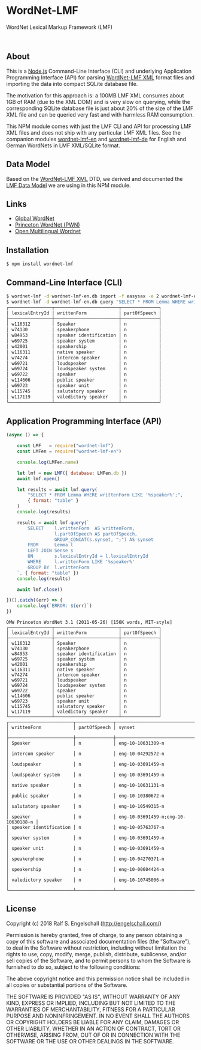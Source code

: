 
WordNet-LMF
===========

WordNet Lexical Markup Framework (LMF)

<p/>
<img src="https://nodei.co/npm/wordnet-lmf.png?downloads=true&stars=true" alt=""/>

<p/>
<img src="https://david-dm.org/rse/wordnet-lmf.png" alt=""/>

About
-----

This is a [Node.js](https://nodejs.org) Command-Line Interface (CLI)
and underlying Application Programming Interface (API) for parsing
[WordNet-LMF XML](https://github.com/globalwordnet/schemas) format files
and importing the data into compact SQLite database file.

The motivation for this approach is: a 100MB LMF XML consumes about
1GB of RAM (due to the XML DOM) and is very slow on querying, while
the corresponding SQLite database file is just about 20% of the size
of the LMF XML file and can be queried very fast and with harmless RAM
consumption.

This NPM module comes with just the LMF CLI and API for processing LMF
XML files and does not ship with any particular LMF XML files. See the
companion modules [wordnet-lmf-en](https://npmjs.com/wordnet-lmf-en)
and [wordnet-lmf-de](https://npmjs.com/wordnet-lmf-de) for English and
German WordNets in LMF XML/SQLite format.

Data Model
----------

Based on the [WordNet-LMF XML](https://github.com/globalwordnet/schemas) DTD,
we derived and documented the [LMF Data Model](wordnet-lmf-dm.pdf) we are using in
this NPM module.

Links
-----

- [Global WordNet](http://globalwordnet.org/)
- [Princeton WordNet (PWN)](https://wordnet.princeton.edu/)
- [Open Multilingual Wordnet](http://compling.hss.ntu.edu.sg/omw/)

Installation
------------

```shell
$ npm install wordnet-lmf
```

Command-Line Interface (CLI)
----------------------------

```sh
$ wordnet-lmf -d wordnet-lmf-en.db import -f easysax -e 2 wordnet-lmf-en.xml
$ wordnet-lmf -d wordnet-lmf-en.db query "SELECT * FROM Lemma WHERE writtenForm LIKE '%speaker%';"
┌────────────────┬────────────────────────┬──────────────┐
│ lexicalEntryId │ writtenForm            │ partOfSpeech │
├────────────────┼────────────────────────┼──────────────┤
│ w116312        │ Speaker                │ n            │
│ w74130         │ speakerphone           │ n            │
│ w84953         │ speaker identification │ n            │
│ w69725         │ speaker system         │ n            │
│ w42001         │ speakership            │ n            │
│ w116311        │ native speaker         │ n            │
│ w74274         │ intercom speaker       │ n            │
│ w69721         │ loudspeaker            │ n            │
│ w69724         │ loudspeaker system     │ n            │
│ w69722         │ speaker                │ n            │
│ w114606        │ public speaker         │ n            │
│ w69723         │ speaker unit           │ n            │
│ w115745        │ salutatory speaker     │ n            │
│ w117119        │ valedictory speaker    │ n            │
└────────────────┴────────────────────────┴──────────────┘
```

Application Programming Interface (API)
---------------------------------------

```js
(async () => {

    const LMF   = require("wordnet-lmf")
    const LMFen = require("wordnet-lmf-en")

    console.log(LMFen.name)

    let lmf = new LMF({ database: LMFen.db })
    await lmf.open()

    let results = await lmf.query(
        "SELECT * FROM Lemma WHERE writtenForm LIKE '%speaker%';",
        { format: "table" }
    )
    console.log(results)

    results = await lmf.query(`
        SELECT    l.writtenForm  AS writtenForm,
                  l.partOfSpeech AS partOfSpeech,
                  GROUP_CONCAT(s.synset, ";") AS synset
        FROM      Lemma l
        LEFT JOIN Sense s
        ON        s.lexicalEntryId = l.lexicalEntryId
        WHERE     l.writtenForm LIKE '%speaker%'
        GROUP BY  l.writtenForm
    `, { format: "table" })
    console.log(results)

    await lmf.close()

})().catch((err) => {
    console.log(`ERROR: ${err}`)
})
```

```
OMW Princeton WordNet 3.1 (2011-05-26) [156K words, MIT-style]
┌────────────────┬────────────────────────┬──────────────┐
│ lexicalEntryId │ writtenForm            │ partOfSpeech │
├────────────────┼────────────────────────┼──────────────┤
│ w116312        │ Speaker                │ n            │
│ w74130         │ speakerphone           │ n            │
│ w84953         │ speaker identification │ n            │
│ w69725         │ speaker system         │ n            │
│ w42001         │ speakership            │ n            │
│ w116311        │ native speaker         │ n            │
│ w74274         │ intercom speaker       │ n            │
│ w69721         │ loudspeaker            │ n            │
│ w69724         │ loudspeaker system     │ n            │
│ w69722         │ speaker                │ n            │
│ w114606        │ public speaker         │ n            │
│ w69723         │ speaker unit           │ n            │
│ w115745        │ salutatory speaker     │ n            │
│ w117119        │ valedictory speaker    │ n            │
└────────────────┴────────────────────────┴──────────────┘
┌────────────────────────┬──────────────┬─────────────────────────────────────┐
│ writtenForm            │ partOfSpeech │ synset                              │
├────────────────────────┼──────────────┼─────────────────────────────────────┤
│ Speaker                │ n            │ eng-10-10631309-n                   │
│ intercom speaker       │ n            │ eng-10-04292572-n                   │
│ loudspeaker            │ n            │ eng-10-03691459-n                   │
│ loudspeaker system     │ n            │ eng-10-03691459-n                   │
│ native speaker         │ n            │ eng-10-10631131-n                   │
│ public speaker         │ n            │ eng-10-10380672-n                   │
│ salutatory speaker     │ n            │ eng-10-10549315-n                   │
│ speaker                │ n            │ eng-10-03691459-n;eng-10-10630188-n │
│ speaker identification │ n            │ eng-10-05763767-n                   │
│ speaker system         │ n            │ eng-10-03691459-n                   │
│ speaker unit           │ n            │ eng-10-03691459-n                   │
│ speakerphone           │ n            │ eng-10-04270371-n                   │
│ speakership            │ n            │ eng-10-00604424-n                   │
│ valedictory speaker    │ n            │ eng-10-10745006-n                   │
└────────────────────────┴──────────────┴─────────────────────────────────────┘
```

License
-------

Copyright (c) 2018 Ralf S. Engelschall (http://engelschall.com/)

Permission is hereby granted, free of charge, to any person obtaining
a copy of this software and associated documentation files (the
"Software"), to deal in the Software without restriction, including
without limitation the rights to use, copy, modify, merge, publish,
distribute, sublicense, and/or sell copies of the Software, and to
permit persons to whom the Software is furnished to do so, subject to
the following conditions:

The above copyright notice and this permission notice shall be included
in all copies or substantial portions of the Software.

THE SOFTWARE IS PROVIDED "AS IS", WITHOUT WARRANTY OF ANY KIND,
EXPRESS OR IMPLIED, INCLUDING BUT NOT LIMITED TO THE WARRANTIES OF
MERCHANTABILITY, FITNESS FOR A PARTICULAR PURPOSE AND NONINFRINGEMENT.
IN NO EVENT SHALL THE AUTHORS OR COPYRIGHT HOLDERS BE LIABLE FOR ANY
CLAIM, DAMAGES OR OTHER LIABILITY, WHETHER IN AN ACTION OF CONTRACT,
TORT OR OTHERWISE, ARISING FROM, OUT OF OR IN CONNECTION WITH THE
SOFTWARE OR THE USE OR OTHER DEALINGS IN THE SOFTWARE.

